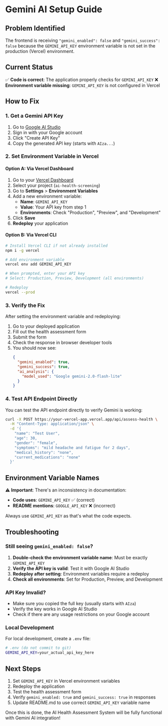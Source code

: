 # Gemini AI Setup Guide

## Problem Identified

The frontend is receiving `"gemini_enabled": false` and `"gemini_success": false` because the `GEMINI_API_KEY` environment variable is not set in the production (Vercel) environment.

## Current Status

✅ **Code is correct**: The application properly checks for `GEMINI_API_KEY`
❌ **Environment variable missing**: `GEMINI_API_KEY` is not configured in Vercel

## How to Fix

### 1. Get a Gemini API Key

1. Go to [Google AI Studio](https://aistudio.google.com/app/apikey)
2. Sign in with your Google account
3. Click "Create API Key"
4. Copy the generated API key (starts with `AIza...`)

### 2. Set Environment Variable in Vercel

#### Option A: Via Vercel Dashboard
1. Go to your [Vercel Dashboard](https://vercel.com/dashboard)
2. Select your project (`ai-health-screening`)
3. Go to **Settings** > **Environment Variables**
4. Add a new environment variable:
   - **Name**: `GEMINI_API_KEY`
   - **Value**: Your API key from step 1
   - **Environments**: Check "Production", "Preview", and "Development"
5. Click **Save**
6. **Redeploy** your application

#### Option B: Via Vercel CLI
```bash
# Install Vercel CLI if not already installed
npm i -g vercel

# Add environment variable
vercel env add GEMINI_API_KEY

# When prompted, enter your API key
# Select: Production, Preview, Development (all environments)

# Redeploy
vercel --prod
```

### 3. Verify the Fix

After setting the environment variable and redeploying:

1. Go to your deployed application
2. Fill out the health assessment form
3. Submit the form
4. Check the response in browser developer tools
5. You should now see:
   ```json
   {
     "gemini_enabled": true,
     "gemini_success": true,
     "ai_analysis": {
       "model_used": "Google gemini-2.0-flash-lite"
     }
   }
   ```

### 4. Test API Endpoint Directly

You can test the API endpoint directly to verify Gemini is working:

```bash
curl -X POST https://your-vercel-app.vercel.app/api/assess-health \
  -H "Content-Type: application/json" \
  -d '{
    "name": "Test User",
    "age": 30,
    "gender": "female",
    "symptoms": "mild headache and fatigue for 2 days",
    "medical_history": "none",
    "current_medications": "none"
  }'
```

## Environment Variable Names

⚠️ **Important**: There's an inconsistency in documentation:
- **Code uses**: `GEMINI_API_KEY` ✅ (correct)
- **README mentions**: `GOOGLE_API_KEY` ❌ (incorrect)

Always use `GEMINI_API_KEY` as that's what the code expects.

## Troubleshooting

### Still seeing `gemini_enabled: false`?

1. **Double-check the environment variable name**: Must be exactly `GEMINI_API_KEY`
2. **Verify the API key is valid**: Test it with Google AI Studio
3. **Redeploy after setting**: Environment variables require a redeploy
4. **Check all environments**: Set for Production, Preview, and Development

### API Key Invalid?

- Make sure you copied the full key (usually starts with `AIza`)
- Verify the key works in Google AI Studio
- Check if there are any usage restrictions on your Google account

### Local Development

For local development, create a `.env` file:

```bash
# .env (do not commit to git)
GEMINI_API_KEY=your_actual_api_key_here
```

## Next Steps

1. Set `GEMINI_API_KEY` in Vercel environment variables
2. Redeploy the application
3. Test the health assessment form
4. Verify `gemini_enabled: true` and `gemini_success: true` in responses
5. Update README.md to use correct `GEMINI_API_KEY` variable name

Once this is done, the AI Health Assessment System will be fully functional with Gemini AI integration!
